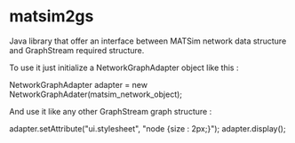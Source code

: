 matsim2gs
=========

Java library that offer an interface between MATSim network data structure and GraphStream required structure. 

To use it just initialize a NetworkGraphAdapter object like this :

  NetworkGraphAdapter adapter = new NetworkGraphAdater(matsim_network_object);

And use it like any other GraphStream graph structure :

  adapter.setAttribute("ui.stylesheet", "node {size : 2px;}");
  adapter.display();  
